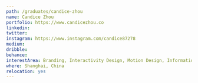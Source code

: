 ```yaml
---
path: /graduates/candice-zhou
name: Candice Zhou
portfolio: https://www.candicezhou.co
linkedin:
twitter:	
instagram: https://www.instagram.com/candice87278
medium:
dribble:	
behance:	
interestArea: Branding, Interactivity Design, Motion Design, Information Design, Print Design
where: Shanghai, China
relocation: yes
---
```

